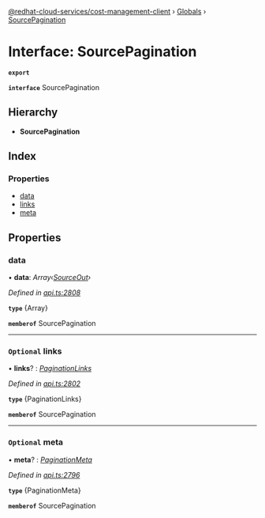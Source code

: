 [@redhat-cloud-services/cost-management-client](../README.md) › [Globals](../globals.md) › [SourcePagination](sourcepagination.md)

# Interface: SourcePagination

**`export`** 

**`interface`** SourcePagination

## Hierarchy

* **SourcePagination**

## Index

### Properties

* [data](sourcepagination.md#data)
* [links](sourcepagination.md#optional-links)
* [meta](sourcepagination.md#optional-meta)

## Properties

###  data

• **data**: *Array‹[SourceOut](sourceout.md)›*

*Defined in [api.ts:2808](https://github.com/RedHatInsights/javascript-clients/blob/master/packages/cost-management/api.ts#L2808)*

**`type`** {Array<SourceOut>}

**`memberof`** SourcePagination

___

### `Optional` links

• **links**? : *[PaginationLinks](paginationlinks.md)*

*Defined in [api.ts:2802](https://github.com/RedHatInsights/javascript-clients/blob/master/packages/cost-management/api.ts#L2802)*

**`type`** {PaginationLinks}

**`memberof`** SourcePagination

___

### `Optional` meta

• **meta**? : *[PaginationMeta](paginationmeta.md)*

*Defined in [api.ts:2796](https://github.com/RedHatInsights/javascript-clients/blob/master/packages/cost-management/api.ts#L2796)*

**`type`** {PaginationMeta}

**`memberof`** SourcePagination
